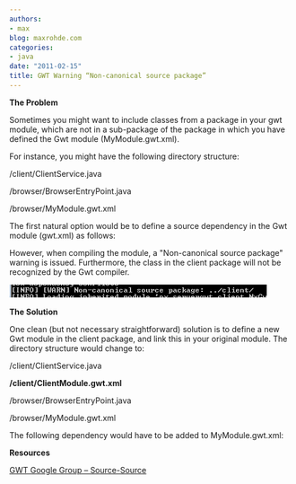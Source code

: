 ```yaml
---
authors:
- max
blog: maxrohde.com
categories:
- java
date: "2011-02-15"
title: GWT Warning “Non-canonical source package”
---
```


**The Problem**

Sometimes you might want to include classes from a package in your gwt module, which are not in a sub-package of the package in which you have defined the Gwt module (MyModule.gwt.xml).

For instance, you might have the following directory structure:

/client/ClientService.java

/browser/BrowserEntryPoint.java

/browser/MyModule.gwt.xml

The first natural option would be to define a source dependency in the Gwt module (gwt.xml) as follows:

<source path='../client' />

However, when compiling the module, a "Non-canonical source package" warning is issued. Furthermore, the class in the client package will not be recognized by the Gwt compiler.

![](images/021511_2001_gwtwarningn1.png)

**The Solution**

One clean (but not necessary straightforward) solution is to define a new Gwt module in the client package, and link this in your original module. The directory structure would change to:

/client/ClientService.java

**/client/ClientModule.gwt.xml**

/browser/BrowserEntryPoint.java

/browser/MyModule.gwt.xml

The following dependency would have to be added to MyModule.gwt.xml:

<inherits name='client.ClientModule'></inherits>

**Resources**

[GWT Google Group – Source-Source](http://groups.google.com/group/google-web-toolkit/browse_thread/thread/77ddbae493a34a14)
